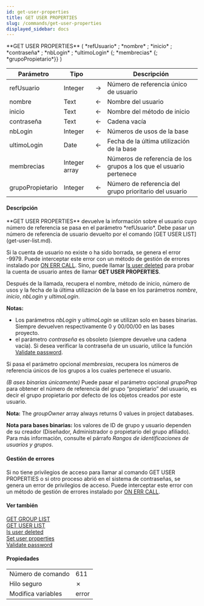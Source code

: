 ```yaml
---
id: get-user-properties
title: GET USER PROPERTIES
slug: /commands/get-user-properties
displayed_sidebar: docs
---
```


<!--REF #_command_.GET USER PROPERTIES.Syntax-->**GET USER PROPERTIES** ( *refUsuario* ; *nombre* ; *inicio* ; *contraseña* ; *nbLogin* ; *ultimoLogin* {; *membrecias* {; *grupoPropietario*}} )<!-- END REF-->
<!--REF #_command_.GET USER PROPERTIES.Params-->
| Parámetro | Tipo |  | Descripción |
| --- | --- | --- | --- |
| refUsuario | Integer | &#8594;  | Número de referencia único de usuario |
| nombre | Text | &#8592; | Nombre del usuario |
| inicio | Text | &#8592; | Nombre del método de inicio |
| contraseña | Text | &#8592; | Cadena vacía |
| nbLogin | Integer | &#8592; | Números de usos de la base |
| ultimoLogin | Date | &#8592; | Fecha de la última utilización de la base |
| membrecias | Integer array | &#8592; | Números de referencia de los grupos a los que el usuario pertenece |
| grupoPropietario | Integer | &#8592; | Número de referencia del grupo prioritario del usuario |

<!-- END REF-->

#### Descripción 

<!--REF #_command_.GET USER PROPERTIES.Summary-->**GET USER PROPERTIES** devuelve la información sobre el usuario cuyo número de referencia se pasa en el parámetro *refUsuario*.<!-- END REF--> Debe pasar un número de referencia de usuario devuelto por el comando [GET USER LIST](get-user-list.md).

Si la cuenta de usuario no existe o ha sido borrada, se genera el error -9979\. Puede interceptar este error con un método de gestión de errores instalado por [ON ERR CALL](on-err-call.md). Sino, puede llamar [Is user deleted](is-user-deleted.md) para probar la cuenta de usuario antes de llamar **GET USER PROPERTIES**.

Después de la llamada, recupera el nombre, método de inicio, número de usos y la fecha de la última utilización de la base en los parámetros *nombre*, *inicio*, *nbLogin* y *ultimoLogin*.

**Notas:** 

* Los parámetros *nbLogin* y *ultimoLogin* se utilizan solo en bases binarias. Siempre devuelven respectivamente 0 y 00/00/00 en las bases proyecto.
* el parámetro *contraseña* es obsoleto (siempre devuelve una cadena vacía). Si desea verificar la contraseña de un usuario, utilice la función [Validate password](validate-password.md).

Si pasa el parámetro opcional *membresias*, recupera los números de referencia únicos de los grupos a los cuales pertenece el usuario.

*(B* *ases binarias únicamente)* Puede pasar el parámetro opcional *grupoProp* para obtener el número de referencia del grupo “propietario” del usuario, es decir el grupo propietario por defecto de los objetos creados por este usuario.

**Nota:** The *groupOwner* array always returns 0 values in project databases. 

**Nota para bases binarias:** los valores de ID de grupo y usuario dependen de su creador (Diseñador, Administrador o propietario del grupo afiliado). Para más información, consulte el párrafo *Rangos de identificaciones de usuarios y grupos*.

#### Gestión de errores 

Si no tiene privilegios de acceso para llamar al comando GET USER PROPERTIES o si otro proceso abrió en el sistema de contraseñas, se genera un error de privilegios de acceso. Puede interceptar este error con un método de gestión de errores instalado por [ON ERR CALL](on-err-call.md "ON ERR CALL").

#### Ver también 

[GET GROUP LIST](get-group-list.md)  
[GET USER LIST](get-user-list.md)  
[Is user deleted](is-user-deleted.md)  
[Set user properties](set-user-properties.md)  
[Validate password](validate-password.md)  

#### Propiedades

|  |  |
| --- | --- |
| Número de comando | 611 |
| Hilo seguro | &cross; |
| Modifica variables | error |



